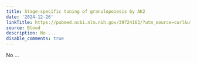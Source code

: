 ```yaml
---
title: Stage-specific tuning of granulopoiesis by AK2
date: '2024-12-26'
linkTitle: https://pubmed.ncbi.nlm.nih.gov/39724163/?utm_source=curl&utm_medium=rss&utm_campaign=journals&utm_content=7603509&fc=None&ff=20241227170547&v=2.18.0.post9+e462414
source: Blood
description: No ...
disable_comments: true
---
```

No ...